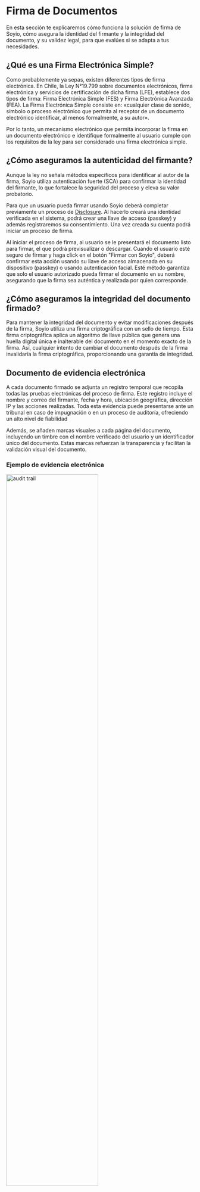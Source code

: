 
# Firma de Documentos

En esta sección te explicaremos cómo funciona la solución de firma de Soyio, cómo asegura la identidad del firmante y la integridad del documento, y su validez legal, para que evalúes si se adapta a tus necesidades.

## ¿Qué es una Firma Electrónica Simple?

Como probablemente ya sepas, existen diferentes tipos de firma electrónica. En Chile, la Ley N°19.799 sobre documentos electrónicos, firma electrónica y servicios de certificación de dicha firma (LFE), establece dos tipos de firma: Firma Electrónica Simple (FES) y Firma Electrónica Avanzada (FEA). La Firma Electrónica Simple consiste en: «cualquier clase de sonido, símbolo o proceso electrónico que permita al receptor de un documento electrónico identificar, al menos formalmente, a su autor».

Por lo tanto, un mecanismo electrónico que permita incorporar la firma en un documento electrónico e identifique formalmente al usuario cumple con los requisitos de la ley para ser considerado una firma electrónica simple.

## ¿Cómo aseguramos la autenticidad del firmante?

Aunque la ley no señala métodos específicos para identificar al autor de la firma, Soyio utiliza autenticación fuerte (SCA) para confirmar la identidad del firmante, lo que fortalece la seguridad del proceso y eleva su valor probatorio.

Para que un usuario pueda firmar usando Soyio deberá completar previamente un proceso de [Disclosure](../modules/disclosure.mdx). Al hacerlo creará una identidad verificada en el sistema, podrá crear una llave de acceso (passkey) y además registraremos su consentimiento. Una vez creada su cuenta podrá iniciar un proceso de firma.

Al iniciar el proceso de firma, al usuario se le presentará el documento listo para firmar, el que podrá previsualizar o descargar. Cuando el usuario esté seguro de firmar y haga click en el botón "Firmar con Soyio", deberá confirmar esta acción usando su llave de acceso almacenada en su dispositivo (passkey) o usando autenticación facial. Esté método garantiza que solo el usuario autorizado pueda firmar el documento en su nombre, asegurando que la firma sea auténtica y realizada por quien corresponde.

## ¿Cómo aseguramos la integridad del documento firmado?

Para mantener la integridad del documento y evitar modificaciones después de la firma, Soyio utiliza una firma criptográfica con un sello de tiempo. Esta firma criptográfica aplica un algoritmo de llave pública que genera una huella digital única e inalterable del documento en el momento exacto de la firma. Así, cualquier intento de cambiar el documento después de la firma invalidaría la firma criptográfica, proporcionando una garantía de integridad.

## Documento de evidencia electrónica

A cada documento firmado se adjunta un registro temporal que recopila todas las pruebas electrónicas del proceso de firma. Este registro incluye el nombre y correo del firmante, fecha y hora, ubicación geográfica, dirección IP y las acciones realizadas. Toda esta evidencia puede presentarse ante un tribunal en caso de impugnación o en un proceso de auditoría, ofreciendo un alto nivel de fiabilidad

Además, se añaden marcas visuales a cada página del documento, incluyendo un timbre con el nombre verificado del usuario y un identificador único del documento. Estas marcas refuerzan la transparencia y facilitan la validación visual del documento.

### Ejemplo de evidencia electrónica
<img src="/img/audit_trail.png" alt="audit trail" width="70%"/>

## ¿Cuándo puedo utilizar la firma electrónica de Soyio?

La firma electrónica de Soyio puede ser utilizada en todos aquellos contratos que no requieran Firma Electrónica Avanzada (FEA).

:::chile[Excepciones en Chile]
1. En Chile no puede utilizarse FES cuando la ley exige expresamente el uso de Firma Electrónica Avanzada (FEA), por ejemplo:

    i. Los instrumentos públicos en formato electrónico deben llevar la FEA del funcionario que los emite.

    ii. El mandato judicial otorgado en documento electrónico debe ser suscrito con la FEA del mandante.

    iii. Los formularios para la constitución, modificación, disolución o anotaciones de empresas del Registro de Empresas y Sociedad deben ser suscritos con la FEA de los constituyentes, socios o accionistas; o con la FEA del notario que autoriza el acto si es que estos no contaran con su propia FEA.

2. En Chile no puede utilizarse firma electrónica (FES o FEA) cuando la ley impide el uso de firma electrónica:

    i. Cuando la ley exige una solemnidad que no sea susceptible de cumplirse mediante documento electrónico.

    ii. Cuando la ley requiere la concurrencia personal de alguna de las partes.

    iii. En actos y contratos relativos al derecho de familia.
:::